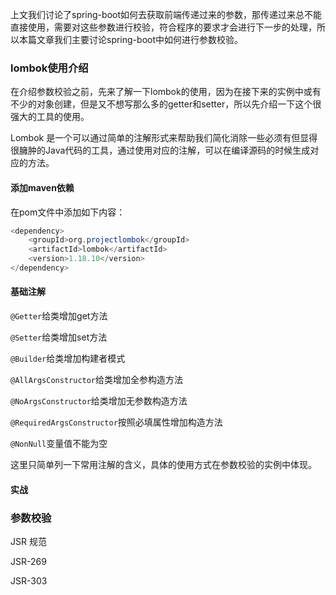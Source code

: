 上文我们讨论了spring-boot如何去获取前端传递过来的参数，那传递过来总不能直接使用，需要对这些参数进行校验，符合程序的要求才会进行下一步的处理，所以本篇文章我们主要讨论spring-boot中如何进行参数校验。

### lombok使用介绍

在介绍参数校验之前，先来了解一下lombok的使用，因为在接下来的实例中或有不少的对象创建，但是又不想写那么多的getter和setter，所以先介绍一下这个很强大的工具的使用。

Lombok 是一个可以通过简单的注解形式来帮助我们简化消除一些必须有但显得很臃肿的Java代码的工具，通过使用对应的注解，可以在编译源码的时候生成对应的方法。

#### 添加maven依赖

在pom文件中添加如下内容：

```java
<dependency>
    <groupId>org.projectlombok</groupId>
    <artifactId>lombok</artifactId>
    <version>1.18.10</version>
</dependency>
```

#### 基础注解

`@Getter`给类增加get方法

`@Setter`给类增加set方法

`@Builder`给类增加构建者模式

`@AllArgsConstructor`给类增加全参构造方法

`@NoArgsConstructor`给类增加无参数构造方法

`@RequiredArgsConstructor`按照必填属性增加构造方法

`@NonNull`变量值不能为空

这里只简单列一下常用注解的含义，具体的使用方式在参数校验的实例中体现。

#### 实战



### 参数校验

JSR  规范

JSR-269

JSR-303